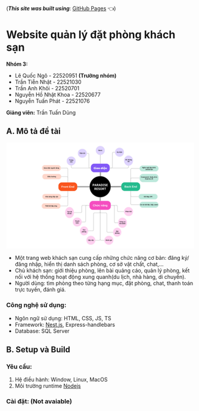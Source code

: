 (***This site was built using***: [GitHub Pages](https://pest270904.github.io/Project-Web-App/) 👈)
# Website quản lý đặt phòng khách sạn

__Nhóm 3:__

- Lê Quốc Ngô - 22520951 __(Trưởng nhóm)__
- Trần Tiễn Nhật - 22521030
- Trần Anh Khôi - 22520701
- Nguyễn Hồ Nhật Khoa - 22520677
- Nguyễn Tuấn Phát - 22521076

__Giảng viên:__ Trần Tuấn Dũng

## A. Mô tả đề tài
![](/img/general/mindmap.jpg)

- Một trang web khách sạn cung cấp những chức năng cơ bản: đăng ký/đăng nhập, hiển thị danh sách phòng, cơ sở vật chất, chat,...
- Chủ khách sạn: giới thiệu phòng, lên bài quảng cáo, quản lý phòng, kết nối với hệ thống hoạt động xung quanh(du lịch, nhà hàng, di chuyển).
- Người dùng: tìm phòng theo từng hạng mục, đặt phòng, chat, thanh toán trực tuyến, đánh giá.

### Công nghệ sử dụng:
- Ngôn ngữ sử dụng: HTML, CSS, JS, TS
- Framework: [Nest.js](https://nestjs.com/), Express-handlebars 
- Database: SQL Server

## B. Setup và Build
### Yêu cầu:
1.  Hệ điều hành: Window, Linux, MacOS
2.  Môi trường runtime [Nodejs](https://nodejs.org/en)
### Cài đặt: (Not avaiable)

